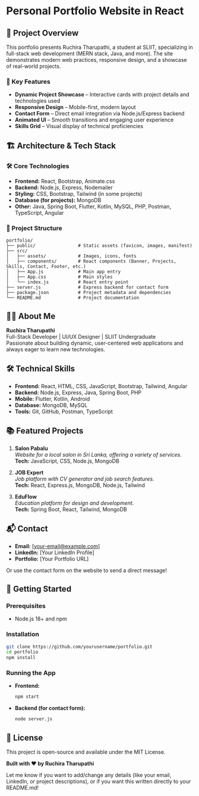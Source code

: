 # Personal Portfolio Website in React

## 🎯 Project Overview

This portfolio presents Ruchira Tharupathi, a student at SLIIT, specializing in full-stack web development (MERN stack, Java, and more). The site demonstrates modern web practices, responsive design, and a showcase of real-world projects.

### 🌟 Key Features

- **Dynamic Project Showcase** – Interactive cards with project details and technologies used
- **Responsive Design** – Mobile-first, modern layout
- **Contact Form** – Direct email integration via Node.js/Express backend
- **Animated UI** – Smooth transitions and engaging user experience
- **Skills Grid** – Visual display of technical proficiencies

## 🏗️ Architecture & Tech Stack

### 🛠️ Core Technologies

- **Frontend:** React, Bootstrap, Animate.css
- **Backend:** Node.js, Express, Nodemailer
- **Styling:** CSS, Bootstrap, Tailwind (in some projects)
- **Database (for projects):** MongoDB
- **Other:** Java, Spring Boot, Flutter, Kotlin, MySQL, PHP, Postman, TypeScript, Angular

### 📂 Project Structure

```
portfolio/
├── public/                # Static assets (favicon, images, manifest)
├── src/
│   ├── assets/            # Images, icons, fonts
│   ├── components/        # React components (Banner, Projects, Skills, Contact, Footer, etc.)
│   ├── App.js             # Main app entry
│   ├── App.css            # Main styles
│   └── index.js           # React entry point
├── server.js              # Express backend for contact form
├── package.json           # Project metadata and dependencies
└── README.md              # Project documentation
```

## 👨‍💻 About Me

**Ruchira Tharupathi**  
Full-Stack Developer | UI/UX Designer | SLIIT Undergraduate  
Passionate about building dynamic, user-centered web applications and always eager to learn new technologies.

## 🛠️ Technical Skills

- **Frontend:** React, HTML, CSS, JavaScript, Bootstrap, Tailwind, Angular
- **Backend:** Node.js, Express, Java, Spring Boot, PHP
- **Mobile:** Flutter, Kotlin, Android
- **Database:** MongoDB, MySQL
- **Tools:** Git, GitHub, Postman, TypeScript

## 📚 Featured Projects

1. **Salon Pabalu**  
   _Website for a local salon in Sri Lanka, offering a variety of services._  
   **Tech:** JavaScript, CSS, Node.js, MongoDB

2. **JOB Expert**  
   _Job platform with CV generator and job search features._  
   **Tech:** React, Express.js, MongoDB, Node.js, Tailwind

3. **EduFlow**  
   _Education platform for design and development._  
   **Tech:** Spring Boot, React, Tailwind, MongoDB
 

## 📬 Contact

- **Email:** [your-email@example.com]
- **LinkedIn:** [Your LinkedIn Profile]
- **Portfolio:** [Your Portfolio URL]

Or use the contact form on the website to send a direct message!

## 🚀 Getting Started

### Prerequisites

- Node.js 18+ and npm

### Installation

```bash
git clone https://github.com/yourusername/portfolio.git
cd portfolio
npm install
```

### Running the App

- **Frontend:**  
  ```bash
  npm start
  ```
- **Backend (for contact form):**  
  ```bash
  node server.js
  ```

## 📄 License

This project is open-source and available under the MIT License.

**Built with ❤️ by Ruchira Tharupathi**

Let me know if you want to add/change any details (like your email, LinkedIn, or project descriptions), or if you want this written directly to your README.md!

 
